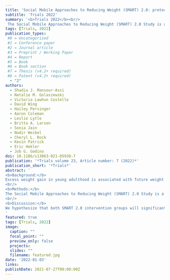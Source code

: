 ```yaml
---
title: 'Social Mobile Approaches to Reducing Weight (SMART) 2.0: protocol of a randomized controlled trial among young adults in university settings'
subtitle: 'Trials 2022'
summary: '<b>Trials 2022</b><br/>
 The Social Mobile Approaches to Reducing Weight (SMART) 2.0 Study is a 24-month parallel-group randomized controlled trial that will include 642 overweight or obese participants, aged 18–35 years, from universities and community colleges in San Diego, CA.'
tags: [Trials, 2022]
publication_types:
 #0 = Uncategorized
 #1 = Conference paper
 #2 = Journal article
 #3 = Preprint / Working Paper
 #4 = Report
 #5 = Book
 #6 = Book section
 #7 = Thesis (v4.2+ required)
 #8 = Patent (v4.2+ required)
  - "2"
authors:
  - Shadia J. Mansour-Assi
  - Natalie M. Golaszewski
  - Victoria Lawhun Costello
  - David Wing
  - Hailey Persinger
  - Aaron Coleman
  - Leslie Lytle
  - Britta A. Larsen
  - Sonia Jain
  - Nadir Weibel
  - Cheryl L. Rock
  - Kevin Patrick
  - Eric Hekler
  - Job G. Godino
doi: 10.1186/s13063-021-05938-7
publication: '*Trials volume 23, Article number: 7 (2022)*'
publication_short: '*Trials*'
abstract: '
<b>Background:</b>
Excess weight gain in young adulthood is associated with future weight gain and increased risk of chronic disease. Although multimodal, technology-based weight-loss interventions have the potential to promote weight loss among young adults, many interventions have limited personalization, and few have been deployed and evaluated for longer than a year. We aim to assess the effects of a highly personalized, 2-year intervention that uses popular mobile and social technologies to promote weight loss among young adults.
<br/>
<b>Methods:</b>
The Social Mobile Approaches to Reducing Weight (SMART) 2.0 Study is a 24-month parallel-group randomized controlled trial that will include 642 overweight or obese participants, aged 18–35 years, from universities and community colleges in San Diego, CA. All participants receive a wearable activity tracker, connected scale, and corresponding app. Participants randomized to one intervention group receive evidence-based information about weight loss and behavior change techniques via personalized daily text messaging (i.e., SMS/MMS), posts on social media platforms, and online groups. Participants in a second intervention group receive the aforementioned elements in addition to brief, technology-mediated health coaching. Participants in the control group receive a wearable activity tracker, connected scale, and corresponding app alone. The primary outcome is objectively measured weight in kilograms over 24 months. Secondary outcomes include anthropometric measurements; physiological measures; physical activity, diet, sleep, and psychosocial measures; and engagement with intervention modalities. Outcomes are assessed at baseline and 6, 12, 18, and 24 months. Differences between the randomized groups will be analyzed using a mixed model of repeated measures and will be based on the intent-to-treat principle.
<br/>
<b>Discussion:</b>
We hypothesize that both SMART 2.0 intervention groups will significantly improve weight loss compared to the control group, and the group receiving health coaching will experience the greatest improvement. We further hypothesize that differences in secondary outcomes will favor the intervention groups. There is a critical need to advance understanding of the effectiveness of multimodal, technology-based weight-loss interventions that have the potential for long-term effects and widespread dissemination among young adults. Our findings should inform the implementation of low-cost and scalable interventions for weight loss and risk-reducing health behaviors.
'
featured: true
tags: [Trials, 2022]
image:
  caption: ""
  focal_point: ""
  preview_only: false
  projects:
  slides: ""
  filename: featured.jpg
date: '2022-01-03'
links:
publishDate: 2021-07-27T00:00:00Z
---
```

